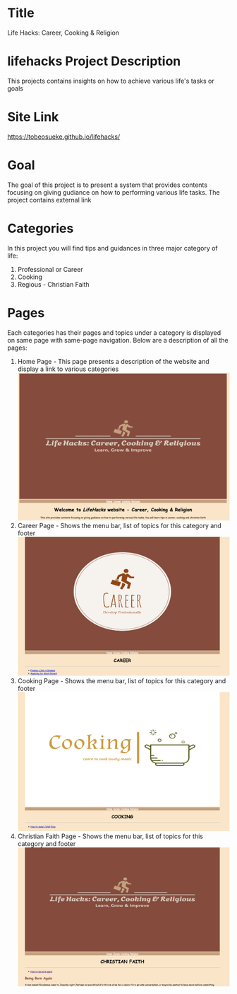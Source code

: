 # Title
Life Hacks: Career, Cooking & Religion

# lifehacks Project Description
This projects contains insights on how to achieve various life's tasks or goals

# Site Link
https://tobeosueke.github.io/lifehacks/

# Goal 
The goal of this project is to present a system that provides contents focusing on giving gudiance on how to performing various life tasks. The project contains external link

# Categories
In this project you will find tips and guidances in three major category of life:
1. Professional or Career
2. Cooking
3. Regious - Christian Faith

# Pages 
Each categories has their pages and topics under a category is displayed on same page with same-page navigation. Below are a description of all the pages:

1. Home Page - This page presents a description of the website and display a link to various categories
![Home Page Screen Shot](readmeimages/home.png)
2. Career Page - Shows the menu bar, list of topics for this category and footer
![Career Page Screen Shot](readmeimages/career.png)
3. Cooking Page - Shows the menu bar, list of topics for this category and footer
![Cooking Page Screen Shot](readmeimages/cooking.png)
4. Christian Faith Page - Shows the menu bar, list of topics for this category and footer
![Christian Faith Page Screen Shot](readmeimages/christianity.png)
